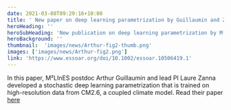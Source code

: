 ```yaml
---
date: 2021-03-08T09:29:16+10:00
title: ' New paper on deep learning parametrization by Guillaumin and Zanna'
heroHeading: ''
heroSubHeading: 'New publication on deep learning parametrization by M²LInES postdoc Arthur Guillaumin and lead PI Laure Zanna'
heroBackground: ''
thumbnail:  'images/news/Arthur-fig2-thumb.png'
images: ['images/news/Arthur-fig2.png']
link: 'https://www.essoar.org/doi/10.1002/essoar.10506419.1'
---
```


In this paper, M²LInES postdoc Arthur Guillaumin and lead PI Laure Zanna developed a stochastic deep learning parametrization that is trained on high-resolution data from CM2.6, a coupled climate model. Read their paper [here](https://doi.org/10.1002/essoar.10506419.1)

